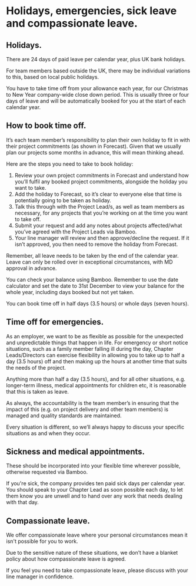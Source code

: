 # Holidays, emergencies, sick leave and compassionate leave. 

## Holidays.

There are 24 days of paid leave per calendar year, plus UK bank holidays.

For team members based outside the UK, there may be individual variations to this, based on local public holidays.

You have to take time off from your allowance each year, for our Christmas to New Year company-wide close down period. This is usually three or four days of leave and will be automatically booked for you at the start of each calendar year.

## How to book time off.

It’s each team member’s responsibility to plan their own holiday to fit in with their project commitments (as shown in Forecast). Given that we usually plan our projects some months in advance, this will mean thinking ahead.

Here are the steps you need to take to book holiday:

1. Review your own project commitments in Forecast and understand how you’ll fulfil any booked project commitments, alongside the holiday you want to take. 
2. Add the holiday to Forecast, so it’s clear to everyone else that time is potentially going to be taken as holiday.
3. Talk this through with the Project Lead/s, as well as team members as necessary, for any projects that you’re working on at the time you want to take off.
4. Submit your request and add any notes about projects affected/what you’ve agreed with the Project Leads via Bamboo.
5. Your line manager will review and then approve/decline the request. If it isn’t approved, you then need to remove the holiday from Forecast. 

Remember, all leave needs to be taken by the end of the calendar year. Leave can only be rolled over in exceptional circumstances, with MD approval in advance.

You can check your balance using Bamboo. Remember to use the date calculator and set the date to 31st December to view your balance for the whole year, including days booked but not yet taken.

You can book time off in half days (3.5 hours) or whole days (seven hours).

## Time off for emergencies.

As an employer, we want to be as flexible as possible for the unexpected and unpredictable things that happen in life. For emergency or short notice situations, such as a family member falling ill during the day, Chapter Leads/Directors can exercise flexibility in allowing you to take up to half a day (3.5 hours) off and then making up the hours at another time that suits the needs of the project. 

Anything more than half a day (3.5 hours), and for all other situations, e.g. longer-term illness, medical appointments for children etc, it is reasonable that this is taken as leave.

As always, the accountability is the team member’s in ensuring that the impact of this (e.g. on project delivery and other team members) is managed and quality standards are maintained.

Every situation is different, so we’ll always happy to discuss your specific situations as and when they occur.

## Sickness and medical appointments.

These should be incorporated into your flexible time wherever possible, otherwise requested via Bamboo.

If you're sick, the company provides ten paid sick days per calendar year. You should speak to your Chapter Lead as soon possible each day, to let them know you are unwell and to hand over any work that needs dealing with that day.

## Compassionate leave.

We offer compassionate leave where your personal circumstances mean it isn't possible for you to work. 

Due to the sensitive nature of these situations, we don’t have a blanket policy about how compassionate leave is agreed. 

If you feel you need to take compassionate leave, please discuss with your line manager in confidence.

